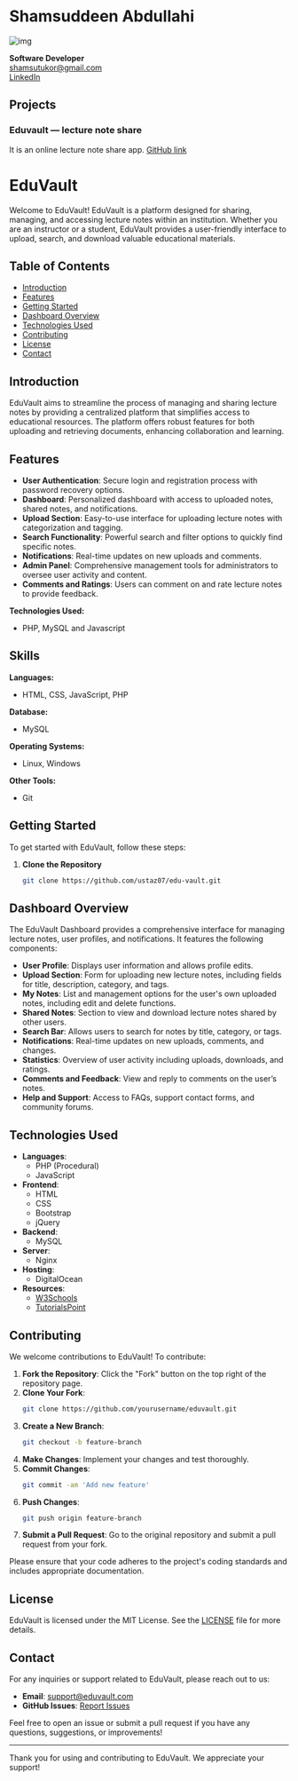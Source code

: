 # Shamsuddeen Abdullahi

![img](https://github.com/user-attachments/assets/1a219996-31b6-4e61-b90b-511c617d2a43)

**Software Developer**  
[shamsutukor@gmail.com](mailto:shamsutukor@gmail.com)  
[LinkedIn](https://www.linkedin.com/in/shamsuddeen-abdullahi-404377373/)

## Projects

### Eduvault — lecture note share
It is an online lecture note share app. [GitHub link](#)

# EduVault

Welcome to EduVault! EduVault is a platform designed for sharing, managing, and accessing lecture notes within an institution. Whether you are an instructor or a student, EduVault provides a user-friendly interface to upload, search, and download valuable educational materials.

## Table of Contents

- [Introduction](#introduction)
- [Features](#features)
- [Getting Started](#getting-started)
- [Dashboard Overview](#dashboard-overview)
- [Technologies Used](#technologies-used)
- [Contributing](#contributing)
- [License](#license)
- [Contact](#contact)

## Introduction

EduVault aims to streamline the process of managing and sharing lecture notes by providing a centralized platform that simplifies access to educational resources. The platform offers robust features for both uploading and retrieving documents, enhancing collaboration and learning.

## Features

- **User Authentication**: Secure login and registration process with password recovery options.
- **Dashboard**: Personalized dashboard with access to uploaded notes, shared notes, and notifications.
- **Upload Section**: Easy-to-use interface for uploading lecture notes with categorization and tagging.
- **Search Functionality**: Powerful search and filter options to quickly find specific notes.
- **Notifications**: Real-time updates on new uploads and comments.
- **Admin Panel**: Comprehensive management tools for administrators to oversee user activity and content.
- **Comments and Ratings**: Users can comment on and rate lecture notes to provide feedback.

**Technologies Used:**
- PHP, MySQL and Javascript
  
## Skills

**Languages:**
- HTML, CSS, JavaScript, PHP

**Database:**
- MySQL

**Operating Systems:**
- Linux, Windows

**Other Tools:**
- Git

## Getting Started

To get started with EduVault, follow these steps:

1. **Clone the Repository**

   ```bash
   git clone https://github.com/ustaz07/edu-vault.git
   
## Dashboard Overview

The EduVault Dashboard provides a comprehensive interface for managing lecture notes, user profiles, and notifications. It features the following components:

- **User Profile**: Displays user information and allows profile edits.
- **Upload Section**: Form for uploading new lecture notes, including fields for title, description, category, and tags.
- **My Notes**: List and management options for the user's own uploaded notes, including edit and delete functions.
- **Shared Notes**: Section to view and download lecture notes shared by other users.
- **Search Bar**: Allows users to search for notes by title, category, or tags.
- **Notifications**: Real-time updates on new uploads, comments, and changes.
- **Statistics**: Overview of user activity including uploads, downloads, and ratings.
- **Comments and Feedback**: View and reply to comments on the user’s notes.
- **Help and Support**: Access to FAQs, support contact forms, and community forums.

## Technologies Used

- **Languages**: 
  - PHP (Procedural)
  - JavaScript
- **Frontend**: 
  - HTML
  - CSS
  - Bootstrap
  - jQuery
- **Backend**: 
  - MySQL
- **Server**: 
  - Nginx
- **Hosting**: 
  - DigitalOcean
- **Resources**: 
  - [W3Schools](https://www.w3schools.com)
  - [TutorialsPoint](https://www.tutorialspoint.com)

## Contributing

We welcome contributions to EduVault! To contribute:

1. **Fork the Repository**: Click the "Fork" button on the top right of the repository page.
2. **Clone Your Fork**: 
    ```bash
    git clone https://github.com/yourusername/eduvault.git
    ```
3. **Create a New Branch**: 
    ```bash
    git checkout -b feature-branch
    ```
4. **Make Changes**: Implement your changes and test thoroughly.
5. **Commit Changes**: 
    ```bash
    git commit -am 'Add new feature'
    ```
6. **Push Changes**: 
    ```bash
    git push origin feature-branch
    ```
7. **Submit a Pull Request**: Go to the original repository and submit a pull request from your fork.

Please ensure that your code adheres to the project's coding standards and includes appropriate documentation.

## License

EduVault is licensed under the MIT License. See the [LICENSE](LICENSE) file for more details.

## Contact

For any inquiries or support related to EduVault, please reach out to us:

- **Email**: support@eduvault.com
- **GitHub Issues**: [Report Issues](https://github.com/ustaz07/eduvault/issues)

Feel free to open an issue or submit a pull request if you have any questions, suggestions, or improvements!

---

Thank you for using and contributing to EduVault. We appreciate your support!
